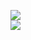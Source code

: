 [![](https://img.shields.io/badge/Made%20With-Github%20Spray-lightgrey.svg?style=for-the-badge&logo=github)](https://github.com/Annihil/github-spray#9348)  
[![](https://i.imgur.com/2DrTn0Z.gif)](https://github.com/Annihil/github-spray)